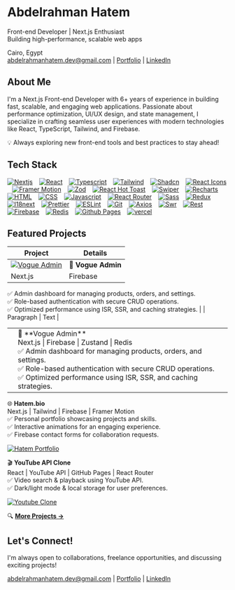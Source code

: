 # Abdelrahman Hatem
Front-end Developer | Next.js Enthusiast <br>
Building high-performance, scalable web apps

Cairo, Egypt <br>
<abdelrahmanhatem.dev@gmail.com> | [Portfolio](https://www.hatem.bio/) | [LinkedIn](https://www.linkedin.com/in/abdelrahmanhatemdev/)


## About Me
I'm a Next.js Front-end Developer with 6+ years of experience in building fast, scalable, and engaging web applications. Passionate about performance optimization, UI/UX design, and state management, I specialize in crafting seamless user experiences with modern technologies like React, TypeScript, Tailwind, and Firebase.

💡 Always exploring new front-end tools and best practices to stay ahead!


## Tech Stack

[<img src="https://abdelrahmanhatemdev.github.io/images/images/stack_frames/nextjs.webp" alt="Nextjs" title="Nextjs">](https://nextjs.org/) &ensp; 
[<img src="https://abdelrahmanhatemdev.github.io/images/images/stack_frames/react.webp" alt="React" title="React">](https://react.dev/) &ensp; 
[<img src="https://abdelrahmanhatemdev.github.io/images/images/stack_frames/typescript.webp" alt="Typescript" title="Typescript">](https://www.typescriptlang.org/) &ensp; 
[<img src="https://abdelrahmanhatemdev.github.io/images/images/stack_frames/tailwind.webp" alt="Tailwind" title="Tailwind">](https://tailwindcss.com/) &ensp; 
[<img src="https://abdelrahmanhatemdev.github.io/images/images/stack_frames/shadcn.webp" alt="Shadcn" title="Shadcn">](https://ui.shadcn.com/) &ensp; 
[<img src="https://abdelrahmanhatemdev.github.io/images/images/stack_frames/react-icons.webp" alt="React Icons" title="React Icons">](https://react-icons.github.io/react-icons/) &ensp; 
[<img src="https://abdelrahmanhatemdev.github.io/images/images/stack_frames/framer.webp" alt="Framer Motion" title="Framer Motion">](https://www.framer.com/motion/) &ensp; 
[<img src="https://abdelrahmanhatemdev.github.io/images/images/stack_frames/zod.webp" alt="Zod" title="Zod">](https://zod.dev/) &ensp; 
[<img src="https://abdelrahmanhatemdev.github.io/images/images/stack_frames/react-hot-toast.webp" alt="React Hot Toast" title="React Hot Toast">](https://react-hot-toast.com/) &ensp; 
[<img src="https://abdelrahmanhatemdev.github.io/images/images/stack_frames/swiper.webp" alt="Swiper" title="Swiper">](https://swiperjs.com/) &ensp; 
[<img src="https://abdelrahmanhatemdev.github.io/images/images/stack_frames/recharts.webp" alt="Recharts" title="Recharts">](https://recharts.org/) &ensp;
[<img src="https://abdelrahmanhatemdev.github.io/images/images/stack_frames/html.webp" alt="HTML" title="HTML">](https://developer.mozilla.org/en-US/docs/Web/HTML) &ensp;
[<img src="https://abdelrahmanhatemdev.github.io/images/images/stack_frames/css.webp" alt="CSS" title="css">](https://developer.mozilla.org/en-US/docs/Web/CSS) &ensp;
[<img src="https://abdelrahmanhatemdev.github.io/images/images/stack_frames/javascript.webp" alt="Javascript" title="Javascript">](https://developer.mozilla.org/en-US/docs/Web/JavaScript) &ensp;
[<img src="https://abdelrahmanhatemdev.github.io/images/images/stack_frames/react-router.webp" alt="React Router" title="React Router">](https://reactrouter.com/) &ensp;
[<img src="https://abdelrahmanhatemdev.github.io/images/images/stack_frames/sass.webp" alt="Sass" title="Sass">](https://sass-lang.com/) &ensp;
[<img src="https://abdelrahmanhatemdev.github.io/images/images/stack_frames/redux.webp" alt="Redux" title="Redux">](https://redux.js.org/) &ensp;
[<img src="https://abdelrahmanhatemdev.github.io/images/images/stack_frames/i18next.webp" alt="I18next" title="I18next">](https://www.i18next.com/) &ensp; 
[<img src="https://abdelrahmanhatemdev.github.io/images/images/stack_frames/prettier.webp" alt="Prettier" title="Prettier">](https://prettier.io/) &ensp;
[<img src="https://abdelrahmanhatemdev.github.io/images/images/stack_frames/eslint.webp" alt="ESLint" title="ESLint">](https://eslint.org/) &ensp; 
[<img src="https://abdelrahmanhatemdev.github.io/images/images/stack_frames/git.webp" alt="Git" title="Git">](https://git-scm.com/) &ensp;
[<img src="https://abdelrahmanhatemdev.github.io/images/images/stack_frames/axios.webp" alt="Axios" title="Axios">](https://axios-http.com/) &ensp; 
[<img src="https://abdelrahmanhatemdev.github.io/images/images/stack_frames/swr.webp" alt="Swr" title="Swr">](https://swr.vercel.app/) &ensp;
[<img src="https://abdelrahmanhatemdev.github.io/images/images/stack_frames/rest.webp" alt="Rest" title="Rest">](https://aws.amazon.com/what-is/restful-api/#:~:text=RESTful%20API%20is%20an%20interface,applications%20to%20perform%20various%20tasks.) &ensp;
[<img src="https://abdelrahmanhatemdev.github.io/images/images/stack_frames/firebase.webp" 
alt="Firebase" title="Firebase">](https://firebase.google.com/) &ensp; 
[<img src="https://abdelrahmanhatemdev.github.io/images/images/stack_frames/redis.webp" alt="Redis" title="Redis">](https://redis.io/) &ensp;
[<img src="https://abdelrahmanhatemdev.github.io/images/images/stack_frames/github-pages.webp" alt="Github Pages" title="Github Pages">](https://pages.github.com/) &ensp;
[<img src="https://abdelrahmanhatemdev.github.io/images/images/stack_frames/vercel.webp" alt="vercel" title="vercel">](https://www.vercel.com/) &ensp; 


## Featured Projects

| Project      | Details |
| ----------- | ----------- |
| [<img src="https://abdelrahmanhatemdev.github.io/images/images/profile/vogue-admin-1.webp" alt="Vogue Admin" title="Vogue Admin">](https://vogue-admin.vercel.app/) | 🎨 **Vogue Admin**<br>
Next.js | Firebase | Zustand | Redis<br>
✅ Admin dashboard for managing products, orders, and settings.<br>
✅ Role-based authentication with secure CRUD operations.<br>
✅ Optimized performance using ISR, SSR, and caching strategies.       |
| Paragraph   | Text        |



<table>

<tr>
<td>


</td>
<td>
🎨 **Vogue Admin**<br>
Next.js | Firebase | Zustand | Redis<br>
✅ Admin dashboard for managing products, orders, and settings.<br>
✅ Role-based authentication with secure CRUD operations.<br>
✅ Optimized performance using ISR, SSR, and caching strategies.

</td>
</tr>
</table>





🌐 **Hatem.bio**<br>
Next.js | Tailwind | Firebase | Framer Motion<br>
✅ Personal portfolio showcasing projects and skills.<br>
✅ Interactive animations for an engaging experience.<br>
✅ Firebase contact forms for collaboration requests.

[<img src="https://abdelrahmanhatemdev.github.io/images/images/profile/hatem.webp" alt="Hatem Portfolio" title="Hatem Portfolio">](https://hatem.bio/) &ensp; 

🎬 **YouTube API Clone**<br>
React | YouTube API | GitHub Pages | React Router<br>
✅ Video search & playback using YouTube API.<br>
✅ Dark/light mode & local storage for user preferences.

[<img src="https://abdelrahmanhatemdev.github.io/images/images/profile/youtube-clone.webp" alt="Youtube Clone" title="Youtube Clone">](https://abdelrahmanhatemdev.github.io/youtube-api/) &ensp; 

🔍 [**More Projects →**](https://github.com/abdelrahmanhatemdev?tab=repositories)

## Let's Connect!
I'm always open to collaborations, freelance opportunities, and discussing exciting projects!

<abdelrahmanhatem.dev@gmail.com> |
[Portfolio](https://www.hatem.bio/) | [LinkedIn](https://www.linkedin.com/in/abdelrahmanhatemdev/)